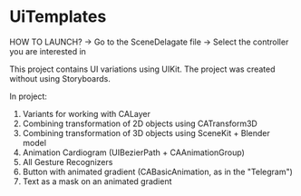 # UiTemplates
HOW TO LAUNCH?
-> Go to the SceneDelagate file
-> Select the controller you are interested in

This project contains UI variations using UIKit.
The project was created without using Storyboards.

In project:
1) Variants for working with CALayer
2) Combining transformation of 2D objects using CATransform3D
3) Combining transformation of 3D objects using SceneKit + Blender model
4) Animation Cardiogram (UIBezierPath + CAAnimationGroup)
5) All Gesture Recognizers
6) Button with animated gradient (CABasicAnimation, as in the "Telegram")
7) Text as a mask on an animated gradient
